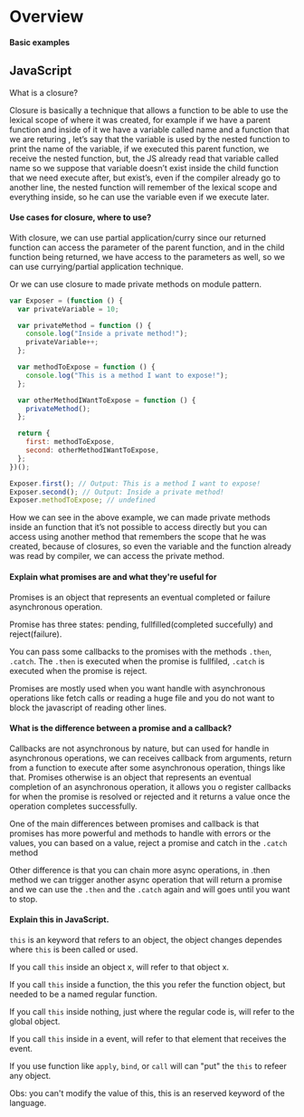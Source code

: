 # Overview

#### Basic examples

## JavaScript

What is a closure?

Closure is basically a technique that allows a function to be able to use the lexical scope of where it was created, for example if we have a parent function and inside of it we have a variable called name and a function that we are returing , let’s say that the variable is used by the nested function to print the name of the variable, if we executed this parent function, we receive the nested function, but, the JS already read that variable called name so we suppose that variable doesn’t exist inside the child function that we need execute after, but exist’s, even if the compiler already go to another line, the nested function will remember of the lexical scope and everything inside, so he can use the variable even if we execute later.

#### Use cases for closure, where to use?

With closure, we can use partial application/curry since our returned function can access the parameter of the parent function, and in the child function being returned, we have access to the parameters as well, so we can use currying/partial application technique.

Or we can use closure to made private methods on module pattern.

```jsx
var Exposer = (function () {
  var privateVariable = 10;

  var privateMethod = function () {
    console.log("Inside a private method!");
    privateVariable++;
  };

  var methodToExpose = function () {
    console.log("This is a method I want to expose!");
  };

  var otherMethodIWantToExpose = function () {
    privateMethod();
  };

  return {
    first: methodToExpose,
    second: otherMethodIWantToExpose,
  };
})();

Exposer.first(); // Output: This is a method I want to expose!
Exposer.second(); // Output: Inside a private method!
Exposer.methodToExpose; // undefined
```

How we can see in the above example, we can made private methods inside an function that it’s not possible to access directly but you can access using another method that remembers the scope that he was created, because of closures, so even the variable and the function already was read by compiler, we can access the private method.

#### Explain what promises are and what they're useful for

Promises is an object that represents an eventual completed or failure asynchronous operation.

Promise has three states: pending, fullfilled(completed succefully) and reject(failure).

You can pass some callbacks to the promises with the methods `.then`, `.catch`. The `.then` is executed when the promise is fullfiled, `.catch` is executed when the promise is reject.

Promises are mostly used when you want handle with asynchronous operations like fetch calls or reading a huge file and you do not want to block the javascript of reading other lines.

#### What is the difference between a promise and a callback?

Callbacks are not asynchronous by nature, but can used for handle in asynchronous operations, we can receives callback from arguments, return from a function to execute after some asynchronous operation, things like that. Promises otherwise is an object that represents an eventual completion of an asynchronous operation, it allows you o register callbacks for when the promise is resolved or rejected and it returns a value once the operation completes successfully.

One of the main differences between promises and callback is that promises has more powerful and methods to handle with errors or the values, you can based on a value, reject a promise and catch in the `.catch` method

Other difference is that you can chain more async operations, in .then method we can trigger another async operation that will return a promise and we can use the `.then` and the `.catch` again and will goes until you want to stop.

#### Explain this in JavaScript.

`this` is an keyword that refers to an object, the object changes dependes where `this` is been called or used.

If you call `this` inside an object x, will refer to that object x.

If you call `this` inside a function, the this you refer the function object, but needed to be a named regular function. 

If you call `this` inside nothing, just where the regular code is, will refer to the global object.

If you call `this` inside in a event, will refer to that element that receives the event.

If you use function like `apply`, `bind`, or `call` will can "put" the `this` to refeer any object.

Obs: you can't modify the value of this, this is an reserved keyword of the language.
